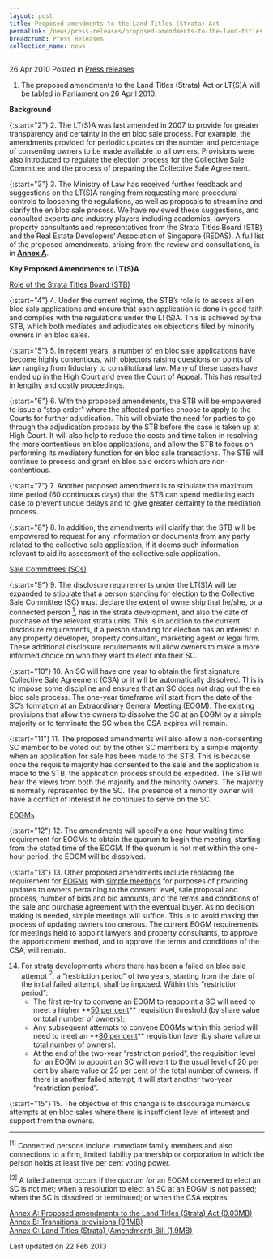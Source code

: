 ```yaml
---
layout: post
title: Proposed amendments to the Land Titles (Strata) Act
permalink: /news/press-releases/proposed-amendments-to-the-land-titles-strata-act
breadcrumb: Press Releases
collection_name: news
---
```


26 Apr 2010 Posted in [Press releases](/news/press-releases)

1. The proposed amendments to the Land Titles (Strata) Act or LT(S)A will be tabled in Parliament on 26 April 2010.


**Background**


{:start="2"}
2. The LT(S)A was last amended in 2007 to provide for greater transparency and certainty in the en bloc sale process. For example, the amendments provided for periodic updates on the number and percentage of consenting owners to be made available to all owners. Provisions were also introduced to regulate the election process for the Collective Sale Committee and the process of preparing the Collective Sale Agreement.  


{:start="3"}
3. The Ministry of Law has received further feedback and suggestions on the LT(S)A ranging from requesting more procedural controls to loosening the regulations, as well as proposals to streamline and clarify the en bloc sale process.  We have reviewed these suggestions, and consulted experts and industry players including academics, lawyers, property consultants and representatives from the Strata Titles Board (STB) and the Real Estate Developers’ Association of Singapore (REDAS). A full list of the proposed amendments, arising from the review and consultations, is in **<u>Annex A</u>**. 


**Key Proposed Amendments to LT(S)A**

<u>Role of the Strata Titles Board (STB)</u>


{:start="4"}
4. Under the current regime, the STB’s role is to assess all en bloc sale applications and ensure that each application is done in good faith and complies with the regulations under the LT(S)A. This is achieved by the STB, which both mediates and adjudicates on objections filed by minority owners in en bloc sales.


{:start="5"}
5. In recent years, a number of en bloc sale applications have become highly contentious, with objectors raising questions on points of law ranging from fiduciary to constitutional law.  Many of these cases have ended up in the High Court and even the Court of Appeal.  This has resulted in lengthy and costly proceedings.


{:start="6"}
6. With the proposed amendments, the STB will be empowered to issue a “stop order” where the affected parties choose to apply to the Courts for further adjudication.  This will obviate the need for parties to go through the adjudication process by the STB before the case is taken up at High Court. It will also help to reduce the costs and time taken in resolving the more contentious en bloc applications, and allow the STB to focus on performing its mediatory function for en bloc sale transactions. The STB will continue to process and grant en bloc sale orders which are non-contentious.


{:start="7"}
7. Another proposed amendment is to stipulate the maximum time period (60 continuous days) that the STB can spend mediating each case to prevent undue delays and to give greater certainty to the mediation process.


{:start="8"}
8. In addition, the amendments will clarify that the STB will be empowered to request for any information or documents from any party related to the collective sale application, if it deems such information relevant to aid its assessment of the collective sale application.  

<u>Sale Committees (SCs)</u>


{:start="9"}
9. The disclosure requirements under the LT(S)A will be expanded to stipulate that a person standing for election to the Collective Sale Committee (SC) must declare the extent of ownership that he/she, or a connected person <a href="#connected"><sup>1</sup></a>, has in the strata development, and also the date of purchase of the relevant strata units. This is in addition to the current disclosure requirements, if a person standing for election has an interest in any property developer, property consultant, marketing agent or legal firm. These additional disclosure requirements will allow owners to make a more informed choice on who they want to elect into their SC. 


{:start="10"}
10. An SC will have one year to obtain the first signature Collective Sale Agreement (CSA) or it will be automatically dissolved.  This is to impose some discipline and ensures that an SC does not drag out the en bloc sale process.  The one-year timeframe will start from the date of the SC’s formation at an Extraordinary General Meeting (EOGM). The existing provisions that allow the owners to dissolve the SC at an EOGM by a simple majority or to terminate the SC when the CSA expires will remain. 


{:start="11"}
11. The proposed amendments will also allow a non-consenting SC member to be voted out by the other SC members by a simple majority when an application for sale has been made to the STB. This is because once the requisite majority has consented to the sale and the application is made to the STB, the application process should be expedited. The STB will hear the views from both the majority and the minority owners. The majority is normally represented by the SC. The presence of a minority owner will have a conflict of interest if he continues to serve on the SC.

<u>EOGMs</u>


{:start="12"}
12. The amendments will specify a one-hour waiting time requirement for EOGMs to obtain the quorum to begin the meeting, starting from the stated time of the EOGM. If the quorum is not met within the one-hour period, the EOGM will be dissolved.


{:start="13"}
13. Other proposed amendments include replacing the requirement for <u>EOGMs</u> with <u>simple meetings</u> for purposes of providing updates to owners pertaining to the consent level, sale proposal and process, number of bids and bid amounts, and the terms and conditions of the sale and purchase agreement with the eventual buyer. As no decision making is needed, simple meetings will suffice. This is to avoid making the process of updating owners too onerous. The current EOGM requirements for meetings held to appoint lawyers and property consultants, to approve the apportionment method, and to approve the terms and conditions of the CSA, will remain.


<ol start="14">
<li>For strata developments where there has been a failed en bloc sale attempt <a href="#attempt"><sup>2</sup></a>, a “restriction period” of two years, starting from the date of the initial failed attempt, shall be imposed. Within this “restriction period”:

<ul>
<li>The first re-try to convene an EOGM to reappoint a SC will need to meet a higher **<u>50 per cent</u>** requisition threshold (by share value or total number of owners); </li>

<li>Any subsequent attempts to convene EOGMs within this period will need to meet an **<u>80 per cent</u>** requisition level (by share value or total number of owners). </li>

<li>At the end of the two-year “restriction period”, the requisition level for an EOGM to appoint an SC will revert to the usual level of 20 per cent by share value or 25 per cent of the total number of owners.  If there is another failed attempt, it will start another two-year “restriction period”. </li>
</ul>
</li>
</ol>


{:start="15"}
15. The objective of this change is to discourage numerous attempts at en bloc sales where there is insufficient level of interest and support from the owners.

---

<p id="connected"><sup>[1]</sup> Connected persons include immediate family members and also connections to a firm, limited liability partnership or corporation in which the person holds at least five per cent voting power.</p>
<p id="attempt"><sup>[2]</sup> A failed attempt occurs if the quorum for an EOGM convened to elect an SC is not met; when a resolution to elect an SC at an EOGM is not passed; when the SC is dissolved or terminated; or when the CSA expires. </p>

[Annex A: Proposed amendments to the Land Titles (Strata) Act (0.03MB)](/files/news/press-releases/2010/04/linkclick10fa.pdf)  
[Annex B: Transitional provisions (0.1MB)](/files/news/press-releases/2010/04/linkclick19a9.pdf)  
[Annex C: Land Titles (Strata) (Amendment) Bill (1.9MB)](/files/news/press-releases/2010/04/linkclick82be.pdf)  


<p class="right-side-updated">Last updated on 22 Feb 2013</p>


